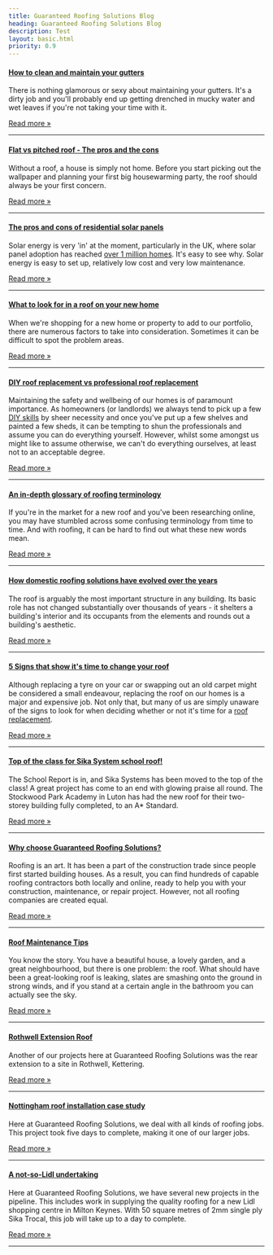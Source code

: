 ```yaml
---
title: Guaranteed Roofing Solutions Blog
heading: Guaranteed Roofing Solutions Blog
description: Test
layout: basic.html
priority: 0.9
---
```


#### [How to clean and maintain your gutters](gutter-maintenance-advice/)

There is nothing glamorous or sexy about maintaining your gutters. It's a dirty job and you'll probably end up getting drenched in mucky water and wet leaves if you're not taking your time with it.

[Read more &#187;](gutter-maintenance-advice/)

<hr>

#### [Flat vs pitched roof - The pros and the cons](flat-vs-pitched-roof/)

Without a roof, a house is simply not home. Before you start picking out the wallpaper and planning your first big housewarming party, the roof should always be your first concern. 

[Read more &#187;](flat-vs-pitched-roof/)

<hr>

#### [The pros and cons of residential solar panels](residential-solar-panels/)

Solar energy is very 'in' at the moment, particularly in the UK, where solar panel adoption has reached <a href="https://www.solar-trade.org.uk/uk-reaches-1-million-solar-homes-milestone/">over 1 million homes</a>. It's easy to see why. Solar energy is easy to set up, relatively low cost and very low maintenance.

[Read more &#187;](residential-solar-panels/)

<hr>

#### [What to look for in a roof on your new home](new-home-roof-what-to-look-for/)

When we're shopping for a new home or property to add to our portfolio, there are numerous factors to take into consideration. Sometimes it can be difficult to spot the problem areas.

[Read more &#187;](new-home-roof-what-to-look-for/)

<hr>

#### [DIY roof replacement vs professional roof replacement](diy-vs-professional-roof-replacement/)

Maintaining the safety and wellbeing of our homes is of paramount importance. As homeowners (or landlords) we always tend to pick up a few <a href="https://www.telegraph.co.uk/lifestyle/interiors/jeffhowell/6309017/Jeff-Howells-DIY-advice-flat-roofing.html">DIY skills</a> by sheer necessity and once you've put up a few shelves and painted a few sheds, it can be tempting to shun the professionals and assume you can do everything yourself. However, whilst some amongst us might like to assume otherwise, we can't do everything ourselves, at least not to an acceptable degree.

[Read more &#187;](diy-vs-professional-roof-replacement/)

<hr>

#### [An in-depth glossary of roofing terminology](roofing-terminology-glossary/)

If you're in the market for a new roof and you've been researching online, you may have stumbled across some confusing terminology from time to time. And with roofing, it can be hard to find out what these new words mean.

[Read more &#187;](roofing-terminology-glossary/)

<hr>

#### [How domestic roofing solutions have evolved over the years](evolution-of-domestic-roofing/)

The roof is arguably the most important structure in any building. Its basic role has not changed substantially over thousands of years - it shelters a building's interior and its occupants from the elements and rounds out a building's aesthetic.

[Read more &#187;](evolution-of-domestic-roofing/)

<hr>

#### [5 Signs that show it's time to change your roof](signs-roof-needs-replacing/)

Although replacing a tyre on your car or swapping out an old carpet might be considered a small endeavour, replacing the roof on our homes is a major and expensive job. Not only that, but many of us are simply unaware of the signs to look for when deciding whether or not it's time for a <a href="/services/">roof replacement</a>.

[Read more &#187;](signs-roof-needs-replacing/)

<hr>

#### [Top of the class for Sika System school roof!](sika-system-school-roof-installation/)

The School Report is in, and Sika Systems has been moved to the top of the class! A great project has come to an end with glowing praise all round. The Stockwood Park Academy in Luton has had the new roof for their two-storey building fully completed, to an A* Standard. 

[Read more &#187;](sika-system-school-roof-installation/)

<hr>

#### [Why choose Guaranteed Roofing Solutions?](expert-roofing-specialists/)

Roofing is an art. It has been a part of the construction trade since people first started building houses. As a result, you can find hundreds of capable roofing contractors both locally and online, ready to help you with your construction, maintenance, or repair project. However, not all roofing companies are created equal.

[Read more &#187;](expert-roofing-specialists/)

<hr>

#### [Roof Maintenance Tips](top-roof-maintenance-tips/)

You know the story. You have a beautiful house, a lovely garden, and a great neighbourhood, but there is one problem: the roof. What should have been a great-looking roof is leaking, slates are smashing onto the ground in strong winds, and if you stand at a certain angle in the bathroom you can actually see the sky.

[Read more &#187;](top-roof-maintenance-tips/)

<hr>

#### [Rothwell Extension Roof](rothwell-extension-roof/)

Another of our projects here at Guaranteed Roofing Solutions was the rear extension to a site in Rothwell, Kettering.

[Read more &#187;](rothwell-extension-roof/)

<hr>

#### [Nottingham roof installation case study](nottingham-roof-installation/)

Here at Guaranteed Roofing Solutions, we deal with all kinds of roofing jobs. This project took five days to complete, making it one of our larger jobs.

[Read more &#187;](nottingham-roof-installation/)

<hr>

#### [A not-so-Lidl undertaking](milton-keynes-lidl/)

Here at Guaranteed Roofing Solutions, we have several new projects in the pipeline. This includes work in supplying the quality roofing for a new Lidl shopping centre in Milton Keynes. With 50 square metres of 2mm single ply Sika Trocal, this job will take up to a day to complete.

[Read more &#187;](milton-keynes-lidl/)

<hr>